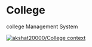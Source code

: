 # College
college Management System

[![akshat20000/College context](https://badge.forgithub.com/akshat20000/College/tree/main?accept=text%2Fhtml&maxTokens=10000000)](https://uithub.com/akshat20000/College/tree/main?accept=text%2Fhtml&maxTokens=10000000)
